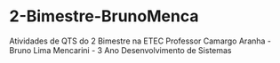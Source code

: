 # 2-Bimestre-BrunoMenca
Atividades de QTS do 2 Bimestre na ETEC Professor Camargo Aranha - Bruno Lima Mencarini - 3 Ano Desenvolvimento de Sistemas
